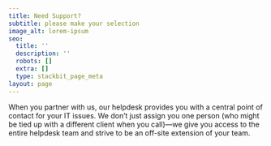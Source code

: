 ```yaml
---
title: Need Support?
subtitle: please make your selection
image_alt: lorem-ipsum
seo:
  title: ''
  description: ''
  robots: []
  extra: []
  type: stackbit_page_meta
layout: page
---
```

When you partner with us, our helpdesk provides you with a central point of contact for your IT issues. We don’t just assign you one person (who might be tied up with a different client when you call)—we give you access to the entire helpdesk team and strive to be an off-site extension of your team.
